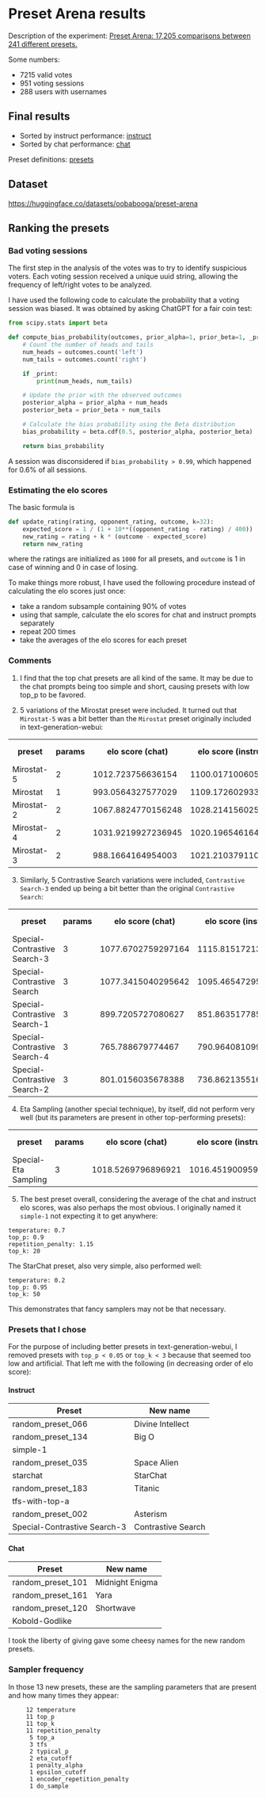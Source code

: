 # Preset Arena results

Description of the experiment: [Preset Arena: 17,205 comparisons between 241 different presets.](https://www.reddit.com/r/LocalLLaMA/comments/14adfw2/preset_arena_17205_comparisons_between_241/)

Some numbers:

* 7215 valid votes
* 951 voting sessions
* 288 users with usernames

## Final results

* Sorted by instruct performance: [instruct](https://oobabooga.github.io/arena/instruct.html)
* Sorted by chat performance: [chat](https://oobabooga.github.io/arena/chat.html)

Preset definitions: [presets](https://oobabooga.github.io/arena/presets.html)

## Dataset

https://huggingface.co/datasets/oobabooga/preset-arena

## Ranking the presets

### Bad voting sessions

The first step in the analysis of the votes was to try to identify suspicious voters. Each voting session received a unique uuid string, allowing the frequency of left/right votes to be analyzed.

I have used the following code to calculate the probability that a voting session was biased. It was obtained by asking ChatGPT for a fair coin test:

```python
from scipy.stats import beta

def compute_bias_probability(outcomes, prior_alpha=1, prior_beta=1, _print=False):
    # Count the number of heads and tails
    num_heads = outcomes.count('left')
    num_tails = outcomes.count('right')

    if _print:
        print(num_heads, num_tails)

    # Update the prior with the observed outcomes
    posterior_alpha = prior_alpha + num_heads
    posterior_beta = prior_beta + num_tails

    # Calculate the bias probability using the Beta distribution
    bias_probability = beta.cdf(0.5, posterior_alpha, posterior_beta)

    return bias_probability
```

A session was disconsidered if `bias_probability > 0.99`, which happened for 0.6% of all sessions.

### Estimating the elo scores

The basic formula is

```python
def update_rating(rating, opponent_rating, outcome, k=32):
    expected_score = 1 / (1 + 10**((opponent_rating - rating) / 400))
    new_rating = rating + k * (outcome - expected_score)
    return new_rating
```

where the ratings are initialized as `1000` for all presets, and `outcome` is 1 in case of winning and 0 in case of losing.

To make things more robust, I have used the following procedure instead of calculating the elo scores just once:

* take a random subsample containing 90% of votes
* using that sample, calculate the elo scores for chat and instruct prompts separately
* repeat 200 times
* take the averages of the elo scores for each preset

### Comments

1) I find that the top chat presets are all kind of the same. It may be due to the chat prompts being too simple and short, causing presets with low top_p to be favored.

2) 5 variations of the Mirostat preset were included. It turned out that `Mirostat-5` was a bit better than the `Mirostat` preset originally included in text-generation-webui:

<table><tr><th>preset</th><th>params</th><th>elo score (chat)</th><th>elo score (instruct)</th><th>elo score (all)</th><th>matches (chat)</th><th>matches (instruct)</th></tr><tr><td>Mirostat-5</td><td>2</td><td>1012.723756636154</td><td>1100.0171006055577</td><td>1056.3704286208558</td><td>36</td><td>23</td></tr><tr><td>Mirostat</td><td>1</td><td>993.0564327577029</td><td>1109.172602933306</td><td>1051.1145178455045</td><td>27</td><td>22</td></tr><tr><td>Mirostat-2</td><td>2</td><td>1067.8824770156248</td><td>1028.214156025321</td><td>1048.0483165204728</td><td>29</td><td>25</td></tr><tr><td>Mirostat-4</td><td>2</td><td>1031.9219927236945</td><td>1020.1965461643792</td><td>1026.059269444037</td><td>37</td><td>35</td></tr><tr><td>Mirostat-3</td><td>2</td><td>988.1664164954003</td><td>1021.2103791101517</td><td>1004.6883978027761</td><td>29</td><td>29</td></tr></table>

3) Similarly, 5 Contrastive Search variations were included, `Contrastive Search-3` ended up being a bit better than the original `Contrastive Search`:

<table><tr><th>preset</th><th>params</th><th>elo score (chat)</th><th>elo score (instruct)</th><th>elo score (all)</th><th>matches (chat)</th><th>matches (instruct)</th></tr><tr><td>Special-Contrastive Search-3</td><td>3</td><td>1077.6702759297164</td><td>1115.8151721393688</td><td>1096.7427240345426</td><td>27</td><td>18</td></tr><tr><td>Special-Contrastive Search</td><td>3</td><td>1077.3415040295642</td><td>1095.4654729538931</td><td>1086.4034884917287</td><td>35</td><td>31</td></tr><tr><td>Special-Contrastive Search-1</td><td>3</td><td>899.7205727080627</td><td>851.8635177853589</td><td>875.7920452467108</td><td>16</td><td>10</td></tr><tr><td>Special-Contrastive Search-4</td><td>3</td><td>765.788679774467</td><td>790.9640810990088</td><td>778.3763804367379</td><td>33</td><td>19</td></tr><tr><td>Special-Contrastive Search-2</td><td>3</td><td>801.0156035678388</td><td>736.8621355164904</td><td>768.9388695421646</td><td>27</td><td>25</td></tr></table>

4) Eta Sampling (another special technique), by itself, did not perform very well (but its parameters are present in other top-performing presets):

<table><tr><th>preset</th><th>params</th><th>elo score (chat)</th><th>elo score (instruct)</th><th>elo score (all)</th><th>matches (chat)</th><th>matches (instruct)</th></tr><tr><td>Special-Eta Sampling</td><td>3</td><td>1018.5269796896921</td><td>1016.4519009597249</td><td>1017.4894403247085</td><td>29</td><td>25</td></tr></table>

5) The best preset overall, considering the average of the chat and instruct elo scores, was also perhaps the most obvious. I originally named it `simple-1` not expecting it to get anywhere:

```
temperature: 0.7
top_p: 0.9
repetition_penalty: 1.15
top_k: 20
```

The StarChat preset, also very simple, also performed well:

```
temperature: 0.2
top_p: 0.95
top_k: 50
```

This demonstrates that fancy samplers may not be that necessary.

### Presets that I chose

For the purpose of including better presets in text-generation-webui, I removed presets with `top_p < 0.05` or `top_k < 3` because that seemed too low and artificial. That left me with the following (in decreasing order of elo score):

#### Instruct

| Preset | New name |
|------|---------|
| random_preset_066 | Divine Intellect |
| random_preset_134 | Big O |
| simple-1 | |
| random_preset_035 | Space Alien |
| starchat | StarChat |
| random_preset_183 | Titanic |
| tfs-with-top-a | | 
| random_preset_002 | Asterism |
| Special-Contrastive Search-3 | Contrastive Search |

#### Chat

| Preset | New name |
|------|---------|
| random_preset_101 | Midnight Enigma |
| random_preset_161 | Yara |
| random_preset_120 | Shortwave |
| Kobold-Godlike | |

I took the liberty of giving gave some cheesy names for the new random presets.

### Sampler frequency

In those 13 new presets, these are the sampling parameters that are present and how many times they appear:

```
     12 temperature
     11 top_p
     11 top_k
     11 repetition_penalty
      5 top_a
      3 tfs
      2 typical_p
      2 eta_cutoff
      1 penalty_alpha
      1 epsilon_cutoff
      1 encoder_repetition_penalty
      1 do_sample
```
